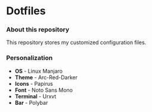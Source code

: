 # Dotfiles

### About this repository

This repository stores my customized configuration files.

### Personalization

- **OS** - Linux Manjaro
- **Theme** - Arc-Red-Darker
- **Icons** - Papirus
- **Font** - Noto Sans Mono
- **Terminal** - Urxvt
- **Bar** - Polybar
